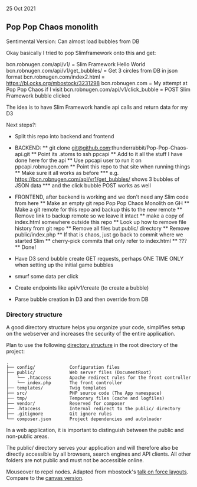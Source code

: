 25 Oct 2021

## Pop Pop Chaos monolith

Sentimental Version: Can almost load bubbles from DB

Okay basically I tried to pop Slimframework onto this and get:

bcn.robnugen.com/api/v1/     = Slim Framework Hello World
bcn.robnugen.com/api/v1/get_bubbles/     = Get 3 circles from DB in json format
bcn.robnugen.com/index2.html  = https://bl.ocks.org/mbostock/3231298
bcn.robnugen.com             = My attempt at Pop Pop Chaos if I visit
bcn.robnugen.com/api/v1/click_bubble     = POST Slim Framework bubble clicked

The idea is to have Slim Framework handle api calls and return data for my D3

Next steps?:

* Split this repo into backend and frontend

* BACKEND:
** git clone git@github.com:thunderrabbit/Pop-Pop-Chaos-api.git
** Point its .atoms to ssh ppcapi
** Add to it all the stuff I have done here for the api
** Use ppcapi user to run it on ppcapi.robnugen.com
** Point this repo to that site when running things
** Make sure it all works as before
*** e.g. https://bcn.robnugen.com/api/vr1/get_bubbles/ shows 3 bubbles of JSON data
*** and the click bubble POST works as well

* FRONTEND, after backend is working and we don't need any Slim code from here
** Make an empty git repo Pop Pop Chaos Monolith on GH
** Make a git remote for this repo and backup this to the new remote
** Remove link to backup remote so we leave it intact
** make a copy of index.html somewhere outside this repo
** Look up how to remove file history from git repo
** Remove all files but public/ directory
** Remove public/index.php
** If that is chaos, just go back to commit where we started Slim
** cherry-pick commits that only refer to index.html
** ???
** Done!


* Have D3 send bubble create GET requests, perhaps ONE TIME ONLY when setting up the initial game bubbles

* smurf some data per click
* Create endpoints like api/v1/create (to create a bubble)
* Parse bubble creation in D3 and then override from DB


### Directory structure

A good directory structure helps you organize your code,
simplifies setup on the webserver and
increases the security of the entire application.

Plan to use the following
[directory structure](https://odan.github.io/2019/11/05/slim4-tutorial.html)
in the root directory of the project:

    .
    ├── config/             Configuration files
    ├── public/             Web server files (DocumentRoot)
    │   └── .htaccess       Apache redirect rules for the front controller
    │   └── index.php       The front controller
    ├── templates/          Twig templates
    ├── src/                PHP source code (The App namespace)
    ├── tmp/                Temporary files (cache and logfiles)
    ├── vendor/             Reserved for composer
    ├── .htaccess           Internal redirect to the public/ directory
    ├── .gitignore          Git ignore rules
    └── composer.json       Project dependencies and autoloader

In a web application, it is important to distinguish between the public and non-public areas.

The public/ directory serves your application and
will therefore also be directly accessible by
all browsers, search engines and API clients.
All other folders are not public and must not be accessible online.


Mouseover to repel nodes. Adapted from mbostock's [talk on force layouts](http://vimeo.com/29458354). Compare to the [canvas version](/mbostock/3231307).
